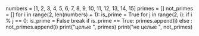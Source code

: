 numbers = [1, 2, 3, 4, 5, 6, 7, 8, 9, 10, 11, 12, 13, 14, 15]
primes = []
not_primes = []
for i in range(2, len(numbers) + 1):
    is_prime = True
    for j in range(2, i):
        if i % j == 0:
            is_prime = False
            break
    if  is_prime == True:
        primes.append(i)
    else :
        not_primes.append(i)
print("целые ", primes)
print("не целые ", not_primes)
